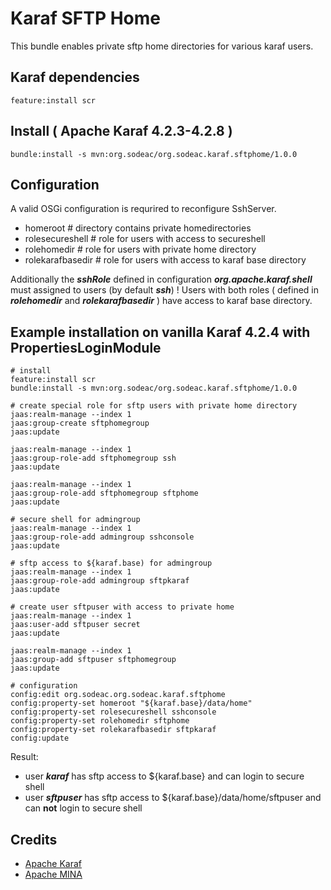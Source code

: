 # Karaf SFTP Home

This bundle enables private sftp home directories for various karaf users.

## Karaf dependencies
```
feature:install scr
```

## Install ( Apache Karaf 4.2.3-4.2.8 )

```
bundle:install -s mvn:org.sodeac/org.sodeac.karaf.sftphome/1.0.0
```

## Configuration

A valid OSGi configuration is requrired to reconfigure SshServer.

* homeroot          # directory contains private homedirectories
* rolesecureshell   # role for users with access to secureshell
* rolehomedir       # role for users with private home directory
* rolekarafbasedir  # role for users with access to karaf base directory

Additionally the **_sshRole_** defined in configuration **_org.apache.karaf.shell_** must assigned to users (by default **_ssh_**) !
Users with both roles ( defined in **_rolehomedir_** and **_rolekarafbasedir_** ) have access to karaf base directory.

## Example installation on vanilla Karaf 4.2.4 with PropertiesLoginModule

```
# install
feature:install scr
bundle:install -s mvn:org.sodeac/org.sodeac.karaf.sftphome/1.0.0

# create special role for sftp users with private home directory
jaas:realm-manage --index 1
jaas:group-create sftphomegroup
jaas:update

jaas:realm-manage --index 1
jaas:group-role-add sftphomegroup ssh
jaas:update

jaas:realm-manage --index 1
jaas:group-role-add sftphomegroup sftphome
jaas:update

# secure shell for admingroup
jaas:realm-manage --index 1
jaas:group-role-add admingroup sshconsole
jaas:update

# sftp access to ${karaf.base) for admingroup 
jaas:realm-manage --index 1
jaas:group-role-add admingroup sftpkaraf
jaas:update

# create user sftpuser with access to private home
jaas:realm-manage --index 1
jaas:user-add sftpuser secret
jaas:update

jaas:realm-manage --index 1
jaas:group-add sftpuser sftphomegroup
jaas:update

# configuration
config:edit org.sodeac.org.sodeac.karaf.sftphome
config:property-set homeroot "${karaf.base}/data/home"
config:property-set rolesecureshell sshconsole
config:property-set rolehomedir sftphome
config:property-set rolekarafbasedir sftpkaraf
config:update
```
Result:
* user **_karaf_** has sftp access to ${karaf.base} and can login to secure shell
* user **_sftpuser_** has sftp access to ${karaf.base}/data/home/sftpuser and can **not** login to secure shell

## Credits
 * [Apache Karaf](https://karaf.apache.org/)
 * [Apache MINA](https://mina.apache.org/)
